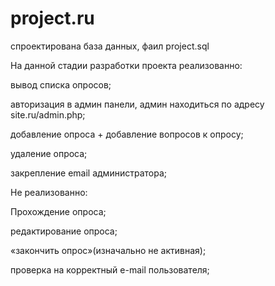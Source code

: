 # project.ru

спроектирована база данных, фаил project.sql


На данной стадии разработки проекта реализованно:

вывод списка опросов;

авторизация в админ панели, админ находиться по адресу site.ru/admin.php;

добавление опроса + добавление вопросов к опросу;

удаление опроса;

закрепление email администратора;

Не реализованно:

Прохождение опроса;

редактирование опроса;

«закончить опрос»(изначально не активная);

проверка на корректный e-mail пользователя;

